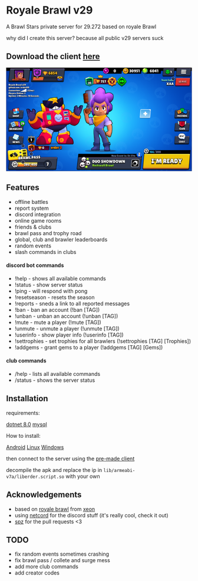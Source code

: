 # Royale Brawl v29

A Brawl Stars private server for 29.272 based on royale Brawl

why did I create this server? because all public v29 servers suck

## Download the client [here](https://mega.nz/file/znhQXSgZ#svDlWtwaEs6E14w4WdJcBG6fnVMGcZM-m-f4p4r6Zt4)
![Logo](https://github.com/Erder00/royale-brawl-v29/blob/main/docs/screenshots/lobby.png?raw=true)


## Features


- offline battles
- report system
- discord integration
- online game rooms
- friends & clubs
- brawl pass and trophy road
- global, club and brawler leaderboards
- random events
- slash commands in clubs

#### discord bot commands

- !help - shows all available commands
- !status - show server status
- !ping - will respond with pong
- !resetseason - resets the season
- !reports - sneds a link to all reported messages
- !ban - ban an account (!ban [TAG])
- !unban - unban an account (!unban [TAG])
- !mute - mute a player (!mute [TAG])
- !unmute - unmute a player (!unmute [TAG])
- !userinfo - show player info (!userinfo [TAG])
- !settrophies - set trophies for all brawlers (!settrophies [TAG] [Trophies])
- !addgems - grant gems to a player (!addgems [TAG] [Gems])

#### club commands

- /help - lists all available commands
- /status - shows the server status
## Installation

requirements:

[dotnet 8.0](https://dotnet.microsoft.com/en-us/download/dotnet/8.0)
[mysql](https://dev.mysql.com/downloads/)

How to install:

[Android](https://github.com/Erder00/royale-brawl-v29/blob/main/docs/Android.md)
[Linux](https://github.com/Erder00/royale-brawl-v29/blob/main/docs/Linux.md)
[Windows](https://github.com/Erder00/royale-brawl-v29/blob/main/docs/Windows.md)

then connect to the server using the [pre-made client](https://mega.nz/file/znhQXSgZ#svDlWtwaEs6E14w4WdJcBG6fnVMGcZM-m-f4p4r6Zt4)

decompile the apk and replace the ip in `lib/armeabi-v7a/liberder.script.so` with your own

## Acknowledgements

 - based on [royale brawl](https://github.com/Erder00/royale-brawl) from [xeon](https://git.xeondev.com/xeon)
 - using [netcord](https://netcord.dev) for the discord stuff (it's really cool, check it out)
 - [spz](https://github.com/spz2020) for the pull requests <3

## TODO

- fix random events sometimes crashing
- fix brawl pass / collete and surge mess
- add more club commands
- add creator codes
